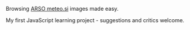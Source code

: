 Browsing [ARSO meteo.si](https://meteo.arso.gov.si/met/sl/app/webmet/) images made easy.


My first JavaScript learning project - suggestions and critics welcome.
